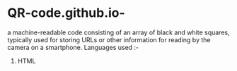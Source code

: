 # QR-code.github.io-

a machine-readable code consisting of an array of black and white squares, typically used for storing URLs or other information for reading by the camera on a smartphone.
Languages used :- 

1. HTML 
